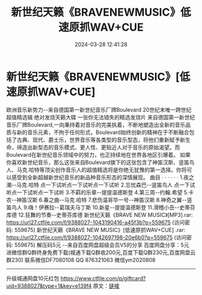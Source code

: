 ﻿---
title: 新世纪天籁《BRAVENEWMUSIC》低速原抓WAV+CUE
date: 2024-03-28 12:41:28
categories: 新碟专辑、稀有等精品
tags: 纯音雅乐
---
# 新世纪天籁《BRAVENEWMUSIC》[低速原抓WAV+CUE]

欧洲音乐新势力--来自德国第一新世纪音乐厂牌Boulevard
20世纪末唯一跨世纪超值精选辑 绝对发烧天籁大碟 一张你无法错失的精选发烧片
来自德国第一新世纪音乐厂牌Boulevard,一向秉持着对音乐的完美执着，不断地塑造出全新的音乐品质与新的音乐元素，不拘于任何形式，Boulevard始终创新的精神在于不断融合包括了古典、现代、爵士乐，世界音乐等各类型的音乐型态，将他们重新赋予新生命，缔造出新型态的音乐模式、更人性、更贴近人对于音乐的原始渴望。而Boulevard在新世纪音乐领域中的努力，也正持续地在世界各地区引爆着。
如果你喜欢新世纪音乐，那么这张来自Boulevard旗下的这张包含了神笛汉斯、竖笛鸟人、马克.哈特等顶尖创作音乐人的超值精选将是你绝无犹豫的第一选择。你将可以感受到全新超越新世纪音乐的新品种音乐形态的深情展现。
曲目 · · · · · ·
1.夜之潮--马克.哈特
点一下试听点一下试听点一下试听
2.忘忧森巴--竖笛鸟人
点一下试听点一下试听点一下试听
3.不羁的乐章--提提温德斯登
4.第三周--约翰.希望
5.卡农--神笛汉斯
6.春之曲--马克.哈特
7.悲伤温哥华一号--神笛汉斯
8.神奇之翼--竖笛鸟人
9.嗨！伊赛拉--葛瑞夫马丁斯
10.新星--提提温德斯登
11.滑稽小丑--史蒂芬库德
12.狂舞的节奏--史蒂芬库德
新世纪天籁《BRAVE NEW MUSIC》[MP3].rar: https://url27.ctfile.com/f/9388027-1043190416-a45f3b?p=559675
(访问密码: 559675)
新世纪天籁《BRAVE NEW MUSIC》[低速原抓WAV+CUE] .rar: https://url27.ctfile.com/f/9388027-1042697198-20e6b0?p=559675
(访问密码: 559675)
解压码5元
--来自百度网盘超级会员V5的分享
百度网盘分享：5元
进微信群Q群终身免费下载(城通下载Q群收200元,百度下载Q群230元,百度网盘云群230)
联系微信DF7080108 QQ 876321063
微信ym2020808
**************************
升级城通网盘10元红包
https://www.ctfile.com/p/giftcard?uid=9388027&type=1&key=e139f4
原文：[链接](https://blog.sina.com.cn/s/blog_1647c7e76010314vn.html)